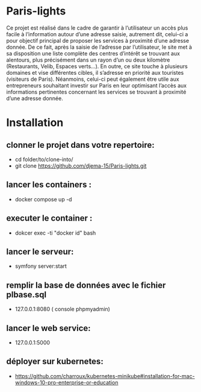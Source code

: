 # Paris-lights
Ce projet est réalisé dans le cadre de garantir à l’utilisateur un accès plus facile à l’information autour d’une adresse saisie, autrement dit, celui-ci a pour objectif principal de proposer les services à proximité d’une adresse donnée. De ce fait, après la saisie de l’adresse par l’utilisateur, le site met à sa disposition une liste complète des centres d’intérêt se trouvant aux alentours, plus précisément dans un rayon d’un ou deux kilomètre (Restaurants, Velib, Espaces verts...). En outre, ce site touche à plusieurs domaines et vise différentes cibles, il s’adresse en priorité aux touristes (visiteurs de Paris). Néanmoins, celui-ci peut également être utile aux entrepreneurs souhaitant investir sur Paris en leur optimisant l’accès aux informations pertinentes concernant les services se trouvant à proximité d’une adresse donnée.
# Installation
## clonner le projet dans votre repertoire:
- cd folder/to/clone-into/
- git clone https://github.com/djema-15/Paris-lights.git
## lancer les containers :
- docker compose up -d 
## executer le container :
- dokcer exec -ti "docker id" bash
## lancer le serveur:
- symfony server:start
## remplir la base de données avec le fichier plbase.sql
- 127.0.0.1:8080 ( console phpmyadmin)
## lancer le web service:
- 127.0.0.1:5000
## déployer sur kubernetes:
- https://github.com/charroux/kubernetes-minikube#installation-for-mac-windows-10-pro-enterprise-or-education
